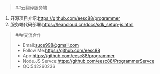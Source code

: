 > ##云翻译服务端
1. 开源项目介绍:https://github.com/eesc88/programmer
2. 服务端代码部署:https://leancloud.cn/docs/sdk_setup-js.html
> ###交流合作
> * Email:suce998@gmail.com
> * Follow Me:https://github.com/eesc88
> * App:https://github.com/eesc88/programmer
> * Node.JS Servce:https://github.com/eesc88/ProgrammerServce
> * QQ:542260236
